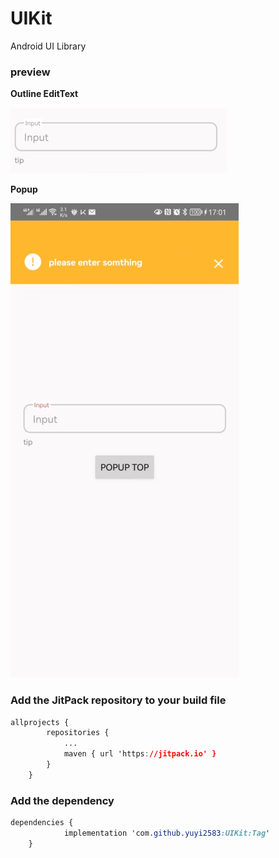 # UIKit
Android UI Library

### preview

**Outline EditText**

![](./usage/assets/outlineedittext.jpg)

**Popup**

![](./usage/assets/popup.png)

### Add the JitPack repository to your build file

```css
allprojects {
		repositories {
			...
			maven { url 'https://jitpack.io' }
		}
	}
```

### Add the dependency

```css
dependencies {
	        implementation 'com.github.yuyi2583:UIKit:Tag'
	}
```
